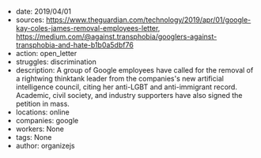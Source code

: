- date: 2019/04/01
- sources: https://www.theguardian.com/technology/2019/apr/01/google-kay-coles-james-removal-employees-letter, https://medium.com/@against.transphobia/googlers-against-transphobia-and-hate-b1b0a5dbf76
- action: open_letter
- struggles: discrimination
- description: A group of Google employees have called for the removal of a rightwing thinktank leader from the companies's new artificial intelligence council, citing her anti-LGBT and anti-immigrant record. Academic, civil society, and industry supporters have also signed the petition in mass.
- locations: online
- companies: google
- workers: None
- tags: None
- author: organizejs
